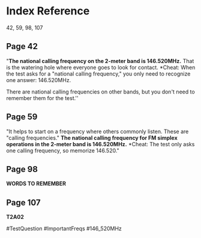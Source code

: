 # Index Reference
42, 59, 98, 107

## Page 42
"**The national calling frequency on the 2-meter band is 146.520MHz.** That is the watering hole where everyone goes to look for contact. *Cheat: When the test asks for a "national calling frequency," you only need to recognize one answer: 146.520MHz.

There are national calling frequencies on other bands, but you don't need to remember them for the test.''

## Page 59
"It helps to start on a frequency where others commonly listen. These are "calling frequencies." **The national calling frequency for FM simplex operations in the 2-meter band is 146.520MHz.** *Cheat: The test only asks one calling frequency, so memorize 146.520."

## Page 98
**WORDS TO REMEMBER**

## Page 107
**T2A02**

#TestQuestion 
#ImportantFreqs 
#146_520MHz
